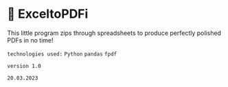# 💱 ExceltoPDFi

This little program zips through spreadsheets to produce perfectly polished PDFs in no time!

`technologies used:`
`Python`
`pandas`
`fpdf`

`version 1.0`

`20.03.2023`